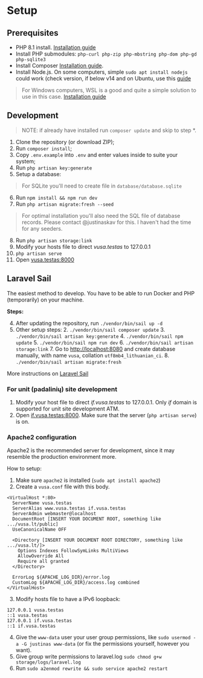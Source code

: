 # Setup

## Prerequisites

- PHP 8.1 install. [Installation guide](https://linuxize.com/post/how-to-install-php-8-on-ubuntu-20-04/)
- Install PHP submodules: `php-curl php-zip php-mbstring php-dom php-gd php-sqlite3`
- Install Composer [Installation guide](https://getcomposer.org/download/).
- Install Node.js. On some computers, simple `sudo apt install nodejs` could work (check version, if below v14 and
  on Ubuntu, use this [guide](https://joshtronic.com/2021/05/09/how-to-install-nodejs-16-on-ubuntu-2004-lts/)

> For Windows computers, WSL is a good and quite a simple solution to use in this case. 
  [Installation guide](https://pureinfotech.com/install-windows-subsystem-linux-2-windows-10/)

## Development

> NOTE: if already have installed run `composer update` and skip to step *.

1. Clone the repository (or download ZIP);
2. Run `composer install`;
3. Copy `.env.example` into `.env` and enter values inside to suite your system;
4. Run `php artisan key:generate`
5. Setup a database:

> For SQLite you'll need to create file in `database/database.sqlite`

6. Run `npm install && npm run dev`
7. Run `php artisan migrate:fresh --seed`

> For optimal installation you'll also need the SQL file of database records. Please contact @justinaskav for this.
  I haven't had the time for any seeders.

8. Run `php artisan storage:link`
9. Modify your hosts file to direct *vusa.testas* to 127.0.0.1
10. `php artisan serve`
11. Open [vusa.testas:8000](http://vusa.testas:8000)

## Laravel Sail

The easiest method to develop. You have to be able to run Docker and PHP (temporarily) on your machine.

**Steps:**

4. After updating the repository, run `./vendor/bin/sail up -d`
5. Other setup steps:
   2. `./vendor/bin/sail composer update`
   3. `./vendor/bin/sail artisan key:generate`
   4. `./vendor/bin/sail npm update`
   5. `./vendor/bin/sail npm run dev`
   6. `./vendor/bin/sail artisan storage:link`
   7. Go to <http://localhost:8080> and create database manually, with name `vusa`, collation `utf8mb4_lithuanian_ci`.
   8. `./vendor/bin/sail artisan migrate:fresh`

More instructions on [Laravel Sail](https://laravel.com/docs/9.x/sail)

### For unit (padalinių) site development

1. Modify your host file to direct *if.vusa.testas* to 127.0.0.1. Only *if* domain is supported for unit site development ATM.
2. Open [if.vusa.testas:8000](http://if.vusa.testas:8000). Make sure that the server (`php artisan serve`) is on.

### Apache2 configuration

Apache2 is the recommended server for development, since it may resemble the production environment more.

How to setup: 

1. Make sure `apache2` is installed (`sudo apt install apache2`)
2. Create a `vusa.conf` file with this body.

```{}
<VirtualHost *:80>
  ServerName vusa.testas
  ServerAlias www.vusa.testas if.vusa.testas
  ServerAdmin webmaster@localhost
  DocumentRoot [INSERT YOUR DOCUMENT ROOT, something like .../vusa.lt/public]
  UseCanonicalName OFF

  <Directory [INSERT YOUR DOCUMENT ROOT DIRECTORY, something like .../vusa.lt/]>
    Options Indexes FollowSymLinks MultiViews
    AllowOverride All
    Require all granted
  </Directory>

  ErrorLog ${APACHE_LOG_DIR}/error.log
  CustomLog ${APACHE_LOG_DIR}/access.log combined
</VirtualHost>
```

3. Modify hosts file to have a IPv6 loopback:

```{}
127.0.0.1 vusa.testas
::1 vusa.testas
127.0.0.1 if.vusa.testas
::1 if.vusa.testas
```

4. Give the `www-data` user your user group permissions, like `sudo usermod -a -G justinas www-data` (or fix the permissions yourself, however you want).
5. Give group write permissions to laravel.log `sudo chmod g+w storage/logs/laravel.log`
6. Run `sudo a2enmod rewrite && sudo service apache2 restart`
